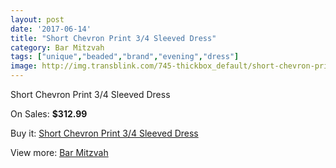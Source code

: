 ```yaml
---
layout: post
date: '2017-06-14'
title: "Short Chevron Print 3/4 Sleeved Dress"
category: Bar Mitzvah
tags: ["unique","beaded","brand","evening","dress"]
image: http://img.transblink.com/745-thickbox_default/short-chevron-print-3-4-sleeved-dress.jpg
---
```

Short Chevron Print 3/4 Sleeved Dress

On Sales: **$312.99**
<a href="https://www.transblink.com/en/bar-mitzvah/210-short-chevron-print-3-4-sleeved-dress.html"><amp-img layout="responsive" width="600" height="600" src="//img.transblink.com/745-thickbox_default/short-chevron-print-3-4-sleeved-dress.jpg" alt="Short Chevron Print 3/4 Sleeved Dress 0" /></a>
<a href="https://www.transblink.com/en/bar-mitzvah/210-short-chevron-print-3-4-sleeved-dress.html"><amp-img layout="responsive" width="600" height="600" src="//img.transblink.com/747-thickbox_default/short-chevron-print-3-4-sleeved-dress.jpg" alt="Short Chevron Print 3/4 Sleeved Dress 1" /></a>
<a href="https://www.transblink.com/en/bar-mitzvah/210-short-chevron-print-3-4-sleeved-dress.html"><amp-img layout="responsive" width="600" height="600" src="//img.transblink.com/746-thickbox_default/short-chevron-print-3-4-sleeved-dress.jpg" alt="Short Chevron Print 3/4 Sleeved Dress 2" /></a>

Buy it: [Short Chevron Print 3/4 Sleeved Dress](https://www.transblink.com/en/bar-mitzvah/210-short-chevron-print-3-4-sleeved-dress.html "Short Chevron Print 3/4 Sleeved Dress")

View more: [Bar Mitzvah](https://www.transblink.com/en/2-bar-mitzvah "Bar Mitzvah")